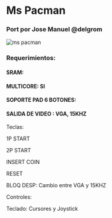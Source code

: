 # Ms Pacman

### Port por Jose Manuel @delgrom 

![ms pacman](https://user-images.githubusercontent.com/31018768/72459236-9f138700-37ca-11ea-9a66-989e38a23660.jpg)

### Requerimientos:

#### SRAM: 

#### MULTICORE: SI

#### SOPORTE PAD 6 BOTONES: 

#### SALIDA DE VIDEO : VGA, 15KHZ


Teclas:

1P START

2P START

INSERT COIN

RESET

BLOQ DESP: Cambio entre VGA y 15KHZ

Controles:

Teclado: Cursores y Joystick
